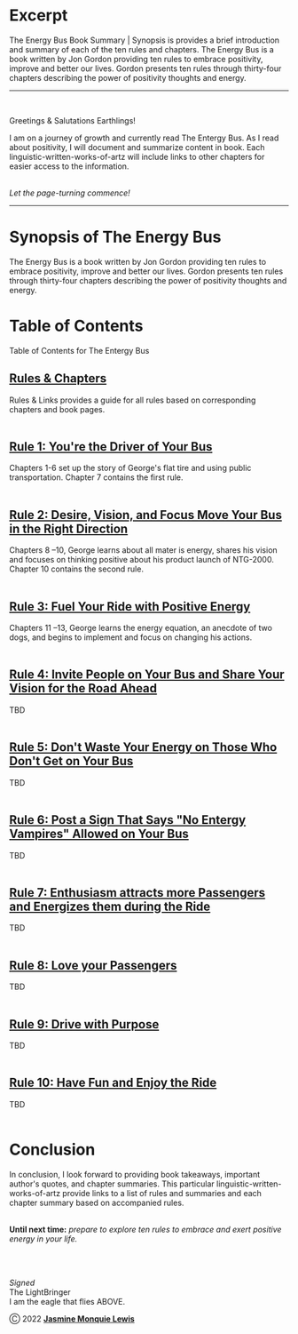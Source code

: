 # Excerpt 

The Energy Bus Book Summary | Synopsis is provides a brief introduction and summary of each of the ten rules and chapters. The Energy Bus is a book written by Jon Gordon providing ten rules to embrace positivity, improve and better our lives. Gordon presents ten rules through thirty-four chapters describing the power of positivity thoughts and energy.  

---
<br/> 

Greetings & Salutations Earthlings! 
<br/> 

I am on a journey of growth and currently read The Entergy Bus. As I read about positivity, I will document  and summarize content in book. Each linguistic-written-works-of-artz will include links to other chapters for easier access to the information.  
<br/> 

*Let the page-turning commence!* 

---

# Synopsis of The Energy Bus 
The Energy Bus is a book written by Jon Gordon providing ten rules to embrace positivity, improve and better our lives. Gordon presents ten rules through thirty-four chapters describing the power of positivity thoughts and energy. 
<br/> 

 
# Table of Contents 
Table of Contents for The Entergy Bus 
<br/> 


## [Rules & Chapters]() 
Rules & Links provides a guide for all rules based on corresponding chapters and book pages. 
<br/> 
<br/> 


## [Rule 1: You're the Driver of Your Bus]() 
Chapters 1-6 set up the story of George's flat tire and using public transportation. Chapter 7 contains the first rule.
<br/> 
<br/> 

## [Rule 2: Desire, Vision, and Focus Move Your Bus in the Right Direction]()
Chapters 8 –10, George learns about all mater is energy, shares his vision and focuses on thinking positive about his product launch of NTG-2000. Chapter 10 contains the second rule.
<br/> 
<br/> 

## [Rule 3: Fuel Your Ride with Positive Energy]()
Chapters 11 –13,  George learns the energy equation, an anecdote of two dogs, and begins to implement and focus on changing his actions.
<br/>
<br/> 

## [Rule 4: Invite People on Your Bus and Share Your Vision for the Road Ahead]() 
TBD
<br/>
<br/> 

## [Rule 5: Don't Waste Your Energy on Those Who Don't Get on Your Bus]()
TBD
<br/>
<br/> 

## [Rule 6: Post a Sign That Says "No Entergy Vampires" Allowed on Your Bus]() 
TBD
<br/>
<br/>

## [Rule 7: Enthusiasm attracts more Passengers and Energizes them during the Ride]() 
TBD
<br/> 
<br/>

## [Rule 8: Love your Passengers]() 
TBD 
<br/> 
<br/>

## [Rule 9: Drive with Purpose]() 
TBD 
<br/> 
<br/>

## [Rule 10: Have Fun and Enjoy the Ride]() 
TBD 
<br/> 
<br/>

# Conclusion 

In conclusion, I look forward to providing book takeaways, important author's quotes, and chapter summaries. This particular linguistic-written-works-of-artz provide links to a list of rules and summaries and each chapter summary based on accompanied rules. 
<br/> 
<br/> 

**Until next time:**  *prepare to explore ten rules to embrace and exert positive energy in your life.* 

<br/> 
<br/>

*Signed*<br/> 
The LightBringer<br/> 
I am the eagle that flies ABOVE. 
<br/> 


Ⓒ 2022 [**Jasmine Monquie Lewis**]( https://jasminemonquie.tech/) 
